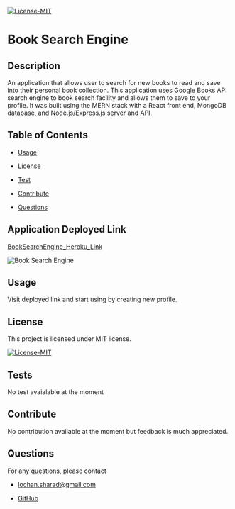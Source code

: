 [![License-MIT](https://img.shields.io/badge/license-MIT-green)](https://opensource.org/licenses/MIT)

# Book Search Engine

## Description

An application that allows user to search for new books to read and save into their personal book collection. This application uses Google Books API search engine to book search facility and allows them to save to your profile. It was built using the MERN stack with a React front end, MongoDB database, and Node.js/Express.js server and API.

## Table of Contents

- [Usage](#usage)

- [License](#license)

- [Test](#tests)

- [Contribute](#contribute)

- [Questions](#questions)

## Application Deployed Link

[BookSearchEngine_Heroku_Link](https://book-search-engine-290821.herokuapp.com/)

![Book Search Engine](./assets/book-search-engine.gif)

## Usage

Visit deployed link and start using by creating new profile.

## License

This project is licensed under MIT license.

[![License-MIT](https://img.shields.io/badge/license-MIT-green)](https://opensource.org/licenses/MIT)

## Tests

No test avaialable at the moment

## Contribute

No contribution available at the moment but feedback is much appreciated.

## Questions

For any questions, please contact

- lochan.sharad@gmail.com

- [GitHub](https://github.com/best15)
